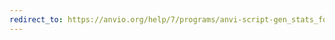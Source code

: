 ```yaml
---
redirect_to: https://anvio.org/help/7/programs/anvi-script-gen_stats_for_single_copy_genes.py
---
```

